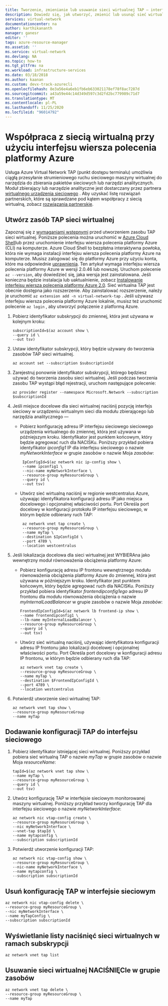 ```yaml
---
title: Tworzenie, zmienianie lub usuwanie sieci wirtualnej TAP — interfejs wiersza polecenia platformy Azure
description: Dowiedz się, jak utworzyć, zmienić lub usunąć sieć wirtualną NACIŚNIĘCIe przy użyciu interfejsu wiersza polecenia platformy Azure.
services: virtual-network
documentationcenter: na
author: karthikananth
manager: ganesr
editor: ''
tags: azure-resource-manager
ms.assetid: ''
ms.service: virtual-network
ms.devlang: NA
ms.topic: how-to
ms.tgt_pltfrm: na
ms.workload: infrastructure-services
ms.date: 03/18/2018
ms.author: kaanan
ms.custom: devx-track-azurecli
ms.openlocfilehash: 8e3a56e4a6eb1fb6eb633021178ef78f8ac7287d
ms.sourcegitcommit: a43a59e44c14d349d597c3d2fd2bc779989c71d7
ms.translationtype: MT
ms.contentlocale: pl-PL
ms.lasthandoff: 11/25/2020
ms.locfileid: "96014792"
---
```

# <a name="work-with-a-virtual-network-tap-using-the-azure-cli"></a>Współpraca z siecią wirtualną przy użyciu interfejsu wiersza polecenia platformy Azure

Usługa Azure Virtual Network TAP (punkt dostępu terminalu) umożliwia ciągłą przesyłanie strumieniowego ruchu sieciowego maszyny wirtualnej do narzędzia do zbierania pakietów sieciowych lub narzędzi analitycznych. Moduł zbierający lub narzędzie analityczne jest dostarczany przez partnera [wirtualnego urządzenia sieciowego](https://azure.microsoft.com/solutions/network-appliances/) . Aby uzyskać listę rozwiązań partnerskich, które są sprawdzane pod kątem współpracy z siecią wirtualną, zobacz [rozwiązania partnerskie](virtual-network-tap-overview.md#virtual-network-tap-partner-solutions). 

## <a name="create-a-virtual-network-tap-resource"></a>Utwórz zasób TAP sieci wirtualnej

Zapoznaj się z [wymaganiami wstępnymi](virtual-network-tap-overview.md#prerequisites) przed utworzeniem zasobu TAP sieci wirtualnej. Poniższe polecenia można uruchomić w [Azure Cloud Shell](https://shell.azure.com/bash)lub przez uruchomienie interfejsu wiersza polecenia platformy Azure (CLI) na komputerze. Azure Cloud Shell to bezpłatna interaktywna powłoka, która nie wymaga instalacji interfejsu wiersza polecenia platformy Azure na komputerze. Musisz zalogować się do platformy Azure przy użyciu konta, które ma odpowiednie [uprawnienia](virtual-network-tap-overview.md#permissions). Ten artykuł wymaga interfejsu wiersza polecenia platformy Azure w wersji 2.0.46 lub nowszej. Uruchom polecenie `az --version`, aby dowiedzieć się, jaka wersja jest zainstalowana. Jeśli konieczna będzie instalacja lub uaktualnienie, zobacz [Instalowanie interfejsu wiersza polecenia platformy Azure 2.0](/cli/azure/install-azure-cli). Sieć wirtualna TAP jest obecnie dostępna jako rozszerzenie. Aby zainstalować rozszerzenie, należy je uruchomić `az extension add -n virtual-network-tap` . Jeśli używasz interfejsu wiersza polecenia platformy Azure lokalnie, musisz też uruchomić polecenie `az login` , aby utworzyć połączenie z platformą Azure.

1. Pobierz identyfikator subskrypcji do zmiennej, która jest używana w kolejnym kroku:

   ```azurecli-interactive
   subscriptionId=$(az account show \
   --query id \
   --out tsv)
   ```

2. Ustaw identyfikator subskrypcji, który będzie używany do tworzenia zasobów TAP sieci wirtualnej.

   ```azurecli-interactive
   az account set --subscription $subscriptionId
   ```

3. Zarejestruj ponownie identyfikator subskrypcji, którego będziesz używać do tworzenia zasobu sieci wirtualnej. Jeśli podczas tworzenia zasobu TAP wystąpi błąd rejestracji, uruchom następujące polecenie:

   ```azurecli-interactive
   az provider register --namespace Microsoft.Network --subscription $subscriptionId
   ```

4. Jeśli miejsce docelowe dla sieci wirtualnej naciśnij pozycję interfejs sieciowy w urządzeniu wirtualnym sieci dla modułu zbierającego lub narzędzia analitycznego —

   - Pobierz konfigurację adresu IP interfejsu sieciowego sieciowego urządzenia wirtualnego do zmiennej, która jest używana w późniejszym kroku. Identyfikator jest punktem końcowym, który będzie agregować ruch dla NACISKu. Poniższy przykład pobiera identyfikator *ipconfig1* IP dla interfejsu sieciowego o nazwie *myNetworkInterface* w grupie zasobów o nazwie Moja *zasobów*:

      ```azurecli-interactive
       IpConfigId=$(az network nic ip-config show \
       --name ipconfig1 \
       --nic-name myNetworkInterface \
       --resource-group myResourceGroup \
       --query id \
       --out tsv)
      ```

   - Utwórz sieć wirtualną naciśnij w regionie westcentralus Azure, używając identyfikatora konfiguracji adresu IP jako miejsca docelowego i opcjonalnej właściwości portu. Port Określa port docelowy w konfiguracji protokołu IP interfejsu sieciowego, w którym będzie odbierany ruch TAP:  

      ```azurecli-interactive
       az network vnet tap create \
       --resource-group myResourceGroup \
       --name myTap \
       --destination $IpConfigId \
       --port 4789 \
       --location westcentralus
      ```

5. Jeśli lokalizacja docelowa dla sieci wirtualnej jest WYBIERAna jako wewnętrzny moduł równoważenia obciążenia platformy Azure:
  
   - Pobierz konfigurację adresu IP frontonu wewnętrznego modułu równoważenia obciążenia platformy Azure do zmiennej, która jest używana w późniejszym kroku. Identyfikator jest punktem końcowym, który będzie agregować ruch dla NACISKu. Poniższy przykład pobiera identyfikator *frontendipconfig1ego* adresu IP frontonu dla modułu równoważenia obciążenia o nazwie *myInternalLoadBalancer* w grupie zasobów o nazwie Moja *zasobów*:

      ```azurecli-interactive
      FrontendIpConfigId=$(az network lb frontend-ip show \
      --name frontendipconfig1 \
      --lb-name myInternalLoadBalancer \
      --resource-group myResourceGroup \
      --query id \
      --out tsv)
      ```

   - Utwórz sieć wirtualną naciśnij, używając identyfikatora konfiguracji adresu IP frontonu jako lokalizacji docelowej i opcjonalnej właściwości portu. Port Określa port docelowy w konfiguracji adresu IP frontonu, w którym będzie odbierany ruch dla TAP:  

      ```azurecli-interactive
      az network vnet tap create \
      --resource-group myResourceGroup \
      --name myTap \
      --destination $FrontendIpConfigId \
      --port 4789 \
     --location westcentralus
     ```

6. Potwierdź utworzenie sieci wirtualnej TAP:

   ```azurecli-interactive
   az network vnet tap show \
   --resource-group myResourceGroup
   --name myTap
   ```

## <a name="add-a-tap-configuration-to-a-network-interface"></a>Dodawanie konfiguracji TAP do interfejsu sieciowego

1. Pobierz identyfikator istniejącej sieci wirtualnej. Poniższy przykład pobiera sieć wirtualną TAP o nazwie *myTap* w grupie zasobów o nazwie Moja *resourceName*:

   ```azurecli-interactive
   tapId=$(az network vnet tap show \
   --name myTap \
   --resource-group myResourceGroup \
   --query id \
   --out tsv)
   ```

2. Utwórz konfigurację TAP w interfejsie sieciowym monitorowanej maszyny wirtualnej. Poniższy przykład tworzy konfigurację TAP dla interfejsu sieciowego o nazwie *myNetworkInterface*:

   ```azurecli-interactive
   az network nic vtap-config create \
   --resource-group myResourceGroup \
   --nic myNetworkInterface \
   --vnet-tap $tapId \
   --name mytapconfig \
   --subscription subscriptionId
   ```

3. Potwierdź utworzenie konfiguracji TAP:

   ```azurecli-interactive
   az network nic vtap-config show \
   --resource-group myResourceGroup \
   --nic-name myNetworkInterface \
   --name mytapconfig \
   --subscription subscriptionId
   ```

## <a name="delete-the-tap-configuration-on-a-network-interface"></a>Usuń konfigurację TAP w interfejsie sieciowym

   ```azurecli-interactive
   az network nic vtap-config delete \
   --resource-group myResourceGroup \
   --nic myNetworkInterface \
   --name myTapConfig \
   --subscription subscriptionId
   ```

## <a name="list-virtual-network-taps-in-a-subscription"></a>Wyświetlanie listy naciśnięć sieci wirtualnych w ramach subskrypcji

   ```azurecli-interactive
   az network vnet tap list
   ```

## <a name="delete-a-virtual-network-tap-in-a-resource-group"></a>Usuwanie sieci wirtualnej NACIŚNIĘCIe w grupie zasobów

   ```azurecli-interactive
   az network vnet tap delete \
   --resource-group myResourceGroup \
   --name myTap
   ```
